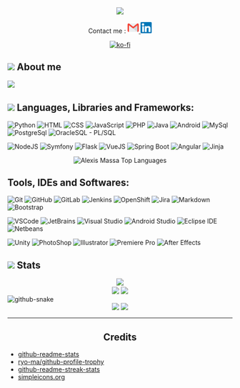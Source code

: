 <div align="center">
    <img src="https://readme-typing-svg.herokuapp.com/?font=Architects+Daughter&color=%2338C2FF&size=50&center=true&vCenter=true&height=60&width=600&lines=Hello!%20%F0%9F%91%8B;I%27m+Alexis+Massa;Welcome+to+my+profile!"> 
    </img>
<p align="center">Contact me : 
  <a href="mailto:pro.alexis.massa@gmail.com" >
    <img alt="Alexis Massa | Gmail" width="25px" src="https://github.com/SatYu26/SatYu26/blob/master/Assets/Gmail.svg" />
  </a>
  <a href="https://www.linkedin.com/in/alexis-massa/" target="_blank">
    <img alt="Alexis Massa | Linkedin" width="25px" src="https://github.com/SatYu26/SatYu26/blob/master/Assets/Linkedin.svg" />
  </a>
</p>

[![ko-fi](https://ko-fi.com/img/githubbutton_sm.svg)](https://ko-fi.com/O5O3NGD1O)
</div>

<!-- TODO -->
## <img src="https://raw.githubusercontent.com/nixin72/nixin72/master/wave.gif" width="50px"></img> About me
[![](https://visitcount.itsvg.in/api?id=alexis-massa&label=Profile%20Views&icon=5&pretty=true)]()

<!-- 
- 🔭 I’m currently working on 

- 🌱 I’m currently learning ****

- 👯 I’m looking to collaborate on ****

- 👨‍💻 All of my projects are available at 

- 💬 Ask me about ****

- 📫 How to reach me ****

- ⚡ Fun fact **** -->

## <img src="https://media2.giphy.com/media/QssGEmpkyEOhBCb7e1/giphy.gif?cid=ecf05e47a0n3gi1bfqntqmob8g9aid1oyj2wr3ds3mg700bl&rid=giphy.gif" width="25px"> Languages, Libraries and Frameworks:

![Python](https://img.shields.io/badge/python-grey.svg?style=for-the-badge&logo=python&logoColor=#3776AB)
![HTML](https://img.shields.io/badge/html-grey.svg?style=for-the-badge&logo=html5&logoColor=#E34F26)
![CSS](https://img.shields.io/badge/css-grey.svg?style=for-the-badge&logo=css3&logoColor=#1572B6)
![JavaScript](https://img.shields.io/badge/javascript-grey.svg?style=for-the-badge&logo=javascript&logoColor=#F7DF1E)
![PHP](https://img.shields.io/badge/php-grey.svg?style=for-the-badge&logo=php&logoColor=deepblue)
![Java](https://img.shields.io/badge/java-grey.svg?style=for-the-badge&logoColor=grey)
![Android](https://img.shields.io/badge/android-grey.svg?style=for-the-badge&logo=android&logoColor=#3DDC84)
![MySql](https://img.shields.io/badge/mysql-grey.svg?style=for-the-badge&logo=mysql&logoColor=#4479A1)
![PostgreSql](https://img.shields.io/badge/postgresql-grey.svg?style=for-the-badge&logo=postgresql&logoColor=#4169E1)
![OracleSQL - PL/SQL](https://img.shields.io/badge/oraclesql_pl/sql-grey.svg?style=for-the-badge)

![NodeJS](https://img.shields.io/badge/node.js-grey.svg?style=for-the-badge&logo=node.js&logoColor=#339933)
![Symfony](https://img.shields.io/badge/symfony-grey.svg?style=for-the-badge&logo=symfony&logoColor=#000000)
![Flask](https://img.shields.io/badge/flask-grey.svg?style=for-the-badge&logo=flask&logoColor=#000000)
![VueJS](https://img.shields.io/badge/vuejs-grey.svg?style=for-the-badge&logo=vue.js&logoColor=#4FC08D)
![Spring Boot](https://img.shields.io/badge/spring_boot-grey.svg?style=for-the-badge&logo=springboot&logoColor=#000000)
![Angular](https://img.shields.io/badge/angular-grey.svg?style=for-the-badge&logo=angular&logoColor=#DD0031)
![Jinja](https://img.shields.io/badge/jinja-grey.svg?style=for-the-badge&logo=jinja&logoColor=#B41717)

<div align="center">
    <img src="https://github-readme-stats.vercel.app/api/top-langs/?username=alexis-massa&layout=compact&theme=dark" alt="Alexis Massa Top Languages"/>
</div>

##  Tools, IDEs and Softwares:

![Git](https://img.shields.io/badge/git-grey.svg?style=for-the-badge&logo=git&logoColor=#F05032)
![GitHub](https://img.shields.io/badge/github-grey.svg?style=for-the-badge&logo=github&logoColor=#181717)
![GitLab](https://img.shields.io/badge/gitlab-grey.svg?style=for-the-badge&logo=gitlab&logoColor=#FC6D26)
![Jenkins](https://img.shields.io/badge/jenkins-grey.svg?style=for-the-badge&logo=jenkins&logoColor=#D24939)
![OpenShift](https://img.shields.io/badge/openshift-grey.svg?style=for-the-badge&logo=redhatopenshift&logoColor=#D24939)
![Jira](https://img.shields.io/badge/jira-grey.svg?style=for-the-badge&logo=jira&logoColor=#0052CC)
![Markdown](https://img.shields.io/badge/markdown-grey.svg?style=for-the-badge&logo=markdown&logoColor=#000000)
![Bootstrap](https://img.shields.io/badge/bootstrap-grey.svg?style=for-the-badge&logo=bootstrap&logoColor=#7952B3)

![VSCode](https://img.shields.io/badge/vscode-grey.svg?style=for-the-badge&logo=visualstudiocode&logoColor=#000000)
![JetBrains](https://img.shields.io/badge/jetbrains-grey.svg?style=for-the-badge&logo=jetbrains&logoColor=#5C2D91)
![Visual Studio](https://img.shields.io/badge/visual_studio-grey.svg?style=for-the-badge&logo=visualstudio&logoColor=#5C2D91)
![Android Studio](https://img.shields.io/badge/android_studio-grey.svg?style=for-the-badge&logo=androidstudio&logoColor=#5C2D91)
![Eclipse IDE](https://img.shields.io/badge/eclipse_ide-grey.svg?style=for-the-badge&logo=eclipse&logoColor=#2C2255)
![Netbeans](https://img.shields.io/badge/netbeans-grey.svg?style=for-the-badge&logo=apachenetbeanside&logoColor=#2C2255)

![Unity](https://img.shields.io/badge/unity-grey.svg?style=for-the-badge&logo=unity&logoColor=white)
![PhotoShop](https://img.shields.io/badge/photoshop-grey.svg?style=for-the-badge&logo=adobephotoshop&logoColor=#31A8FF)
![Illustrator](https://img.shields.io/badge/illustrator-grey.svg?style=for-the-badge&logo=adobeillustrator&logoColor=#FF9A00)
![Premiere Pro](https://img.shields.io/badge/premiere_pro-grey.svg?style=for-the-badge&logo=adobepremierepro&logoColor=#9999FF)
![After Effects](https://img.shields.io/badge/after_effects-grey.svg?style=for-the-badge&logo=adobepremierepro&logoColor=#9999FF)

## <img src="https://media0.giphy.com/media/cNZqrH5IzOG0xrlWks/giphy.gif?cid=ecf05e47map255q427en9uprqc1sb0unjq5k4fnqg5pmhhs4&rid=giphy.gif&ct=s" width="25px"> Stats

<div align="center">
    <img src="https://github-readme-stats.vercel.app/api?username=alexis-massa&show_icons=true&theme=dark#gh-dark-mode-only" />
</div>

<div align="center">
  <img src="http://github-readme-streak-stats.herokuapp.com?user=alexis-massa&theme=algolia&background=0d1117&hide_border=true" />
  <img src="https://activity-graph.herokuapp.com/graph?username=alexis-massa&theme=react-dark"/>
</div>

<picture>
  <source media="(prefers-color-scheme: dark)" srcset="github-snake-dark.svg" />
  <source media="(prefers-color-scheme: light)" srcset="github-snake.svg" />
  <img alt="github-snake" src="github-snake.svg" />
</picture>

<div align="center">
    <img src="https://github-profile-trophy.vercel.app/?username=alexis-massa&theme=gruvbox#gh-dark-mode-only" />
    <img src="https://github-profile-trophy.vercel.app/?username=alexis-massa&theme=gruvbox#gh-light-mode-only" />
</div>

---
<h2 align="center"> Credits </h2>

 - [github-readme-stats](https://github-readme-stats.vercel.app)
 - [ryo-ma/github-profile-trophy](https://github.com/ryo-ma/github-profile-trophy)
 - [github-readme-streak-stats](http://github-readme-streak-stats.herokuapp.com)
 - [simpleicons.org](https://simpleicons.org/)
